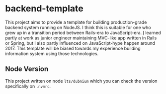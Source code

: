 # backend-template

This project aims to provide a template for building production-grade backend system running on NodeJS. I think this is suitable for one who grew up in a transition period between Rails-era to JavaScript-era. [I][MPJ] learned partly at work as junior engineer maintaining MVC-like app written in Rails or Spring, but I also partly influenced on JavaScript-hype happen around 2017. This template will be biased towards my experience building information system using those technologies.

## Node Version

This project written on node `lts/dubnium` which you can check the version specifically on `.nvmrc`.

[MPJ]: https://github.com/empeje
